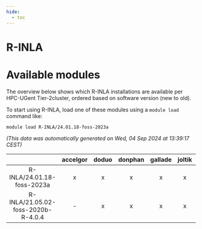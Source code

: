 ```yaml
---
hide:
  - toc
---
```


R-INLA
======

# Available modules


The overview below shows which R-INLA installations are available per HPC-UGent Tier-2cluster, ordered based on software version (new to old).

To start using R-INLA, load one of these modules using a `module load` command like:

```shell
module load R-INLA/24.01.18-foss-2023a
```

*(This data was automatically generated on Wed, 04 Sep 2024 at 13:39:17 CEST)*  

| |accelgor|doduo|donphan|gallade|joltik|shinx|skitty|
| :---: | :---: | :---: | :---: | :---: | :---: | :---: | :---: |
|R-INLA/24.01.18-foss-2023a|x|x|x|x|x|-|x|
|R-INLA/21.05.02-foss-2020b-R-4.0.4|-|x|x|x|x|-|x|
